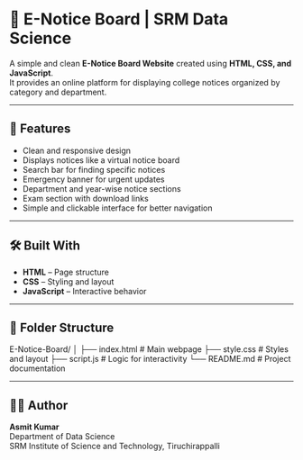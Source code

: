 # 📢 E-Notice Board | SRM Data Science

A simple and clean **E-Notice Board Website** created using **HTML, CSS, and JavaScript**.  
It provides an online platform for displaying college notices organized by category and department.

---

## 🎯 Features

- Clean and responsive design  
- Displays notices like a virtual notice board  
- Search bar for finding specific notices  
- Emergency banner for urgent updates  
- Department and year-wise notice sections  
- Exam section with download links  
- Simple and clickable interface for better navigation  

---

## 🛠️ Built With

- **HTML** – Page structure  
- **CSS** – Styling and layout  
- **JavaScript** – Interactive behavior  

---

## 📁 Folder Structure
E-Notice-Board/
│
├── index.html # Main webpage
├── style.css # Styles and layout
├── script.js # Logic for interactivity
└── README.md # Project documentation

---

## 🧑‍💻 Author

**Asmit Kumar**  
Department of Data Science  
SRM Institute of Science and Technology, Tiruchirappalli
